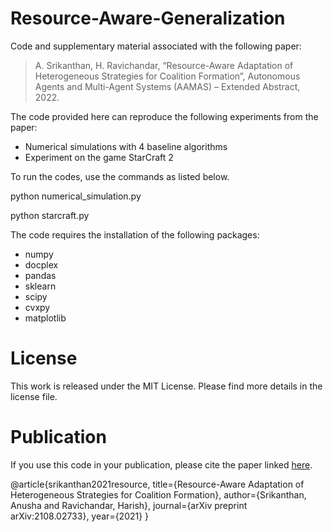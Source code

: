 # Resource-Aware-Generalization
Code and supplementary material associated with the following paper:
> A. Srikanthan, H. Ravichandar, “Resource-Aware Adaptation of Heterogeneous Strategies for Coalition Formation”, Autonomous Agents and Multi-Agent Systems (AAMAS) – Extended Abstract, 2022.

The code provided here can reproduce the following experiments from the paper:
- Numerical simulations with 4 baseline algorithms 
- Experiment on the game StarCraft 2

To run the codes, use the commands as listed below.

python numerical_simulation.py

python starcraft.py

The code requires the installation of the following packages:
- numpy
- docplex
- pandas
- sklearn
- scipy
- cvxpy
- matplotlib

# License
This work is released under the MIT License. Please find more details in the license file.

# Publication
If you use this code in your publication, please cite the paper linked [here](https://arxiv.org/abs/2108.02733).

@article{srikanthan2021resource,
  title={Resource-Aware Adaptation of Heterogeneous Strategies for Coalition Formation},
  author={Srikanthan, Anusha and Ravichandar, Harish},
  journal={arXiv preprint arXiv:2108.02733},
  year={2021}
}

